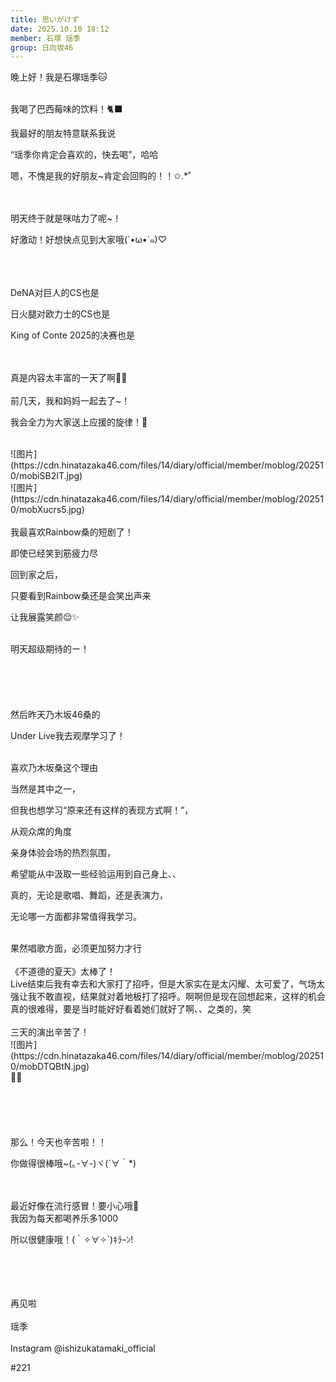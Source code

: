 ```yaml
---
title: 思いがけず
date: 2025.10.10 18:12
member: 石塚 瑶季
group: 日向坂46
---
```


晚上好！我是石塚瑶季🐱

<br>
我喝了巴西莓味的饮料！🐈‍⬛

我最好的朋友特意联系我说

“瑶季你肯定会喜欢的，快去喝”，哈哈

嗯，不愧是我的好朋友~肯定会回购的！！✩.*˚

<br>
<br>
明天终于就是咪咕力了呢~！

好激动！好想快点见到大家哦(´•ω•`๑)♡

<br>
<br>
<br>
DeNA对巨人的CS也是

日火腿对欧力士的CS也是

King of Conte 2025的决赛也是

<br>
<br>
真是内容太丰富的一天了啊😵‍💫

<br>
<br>
前几天，我和妈妈一起去了~！

我会全力为大家送上应援的旋律！🌈

<br>
![图片](https://cdn.hinatazaka46.com/files/14/diary/official/member/moblog/202510/mobiSB2IT.jpg)

<br>
![图片](https://cdn.hinatazaka46.com/files/14/diary/official/member/moblog/202510/mobXucrs5.jpg)

<br>
<br>
我最喜欢Rainbow桑的短剧了！

即使已经笑到筋疲力尽

回到家之后，

只要看到Rainbow桑还是会笑出声来

让我展露笑颜😌✨

<br>
明天超级期待的ー！

<br>
<br>
<br>
<br>
<br>
<br>
然后昨天乃木坂46桑的

Under Live我去观摩学习了！

<br>
喜欢乃木坂桑这个理由

当然是其中之一，

但我也想学习“原来还有这样的表现方式啊！”，

从观众席的角度

亲身体验会场的热烈氛围，

希望能从中汲取一些经验运用到自己身上、、

真的，无论是歌唱、舞蹈，还是表演力，

无论哪一方面都非常值得我学习。

<br>
果然唱歌方面，必须更加努力才行

<br>
<br>
《不道德的夏天》太棒了！

<br>
Live结束后我有幸去和大家打了招呼，但是大家实在是太闪耀、太可爱了，气场太强让我不敢直视，结果就对着地板打了招呼。啊啊但是现在回想起来，这样的机会真的很难得，要是当时能好好看着她们就好了啊、、之类的，笑

<br>
<br>
三天的演出辛苦了！

<br>
![图片](https://cdn.hinatazaka46.com/files/14/diary/official/member/moblog/202510/mobDTQBtN.jpg)

<br>
🩷🩵

<br>
<br>
<br>
<br>
<br>
<br>
那么！今天也辛苦啦！！

你做得很棒哦~(｡-∀-)ヾ(´∀｀*)

<br>
<br>
最近好像在流行感冒！要小心哦🤧

<br>
我因为每天都喝养乐多1000

所以很健康哦！(｀✧∀✧´)ｷﾗｰﾝ!

<br>
<br>
<br>
<br>
再见啦

<br>
<br>
瑶季

<br>
<br>
Instagram @ishizukatamaki_official

#221

<br>
